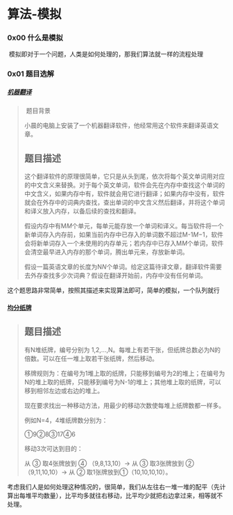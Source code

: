 # 算法-模拟

### 0x00 什么是模拟

​		模拟即对于一个问题，人类是如何处理的，那我们算法就一样的流程处理

### 0x01 题目选解		

##### 	[机器翻译](https://www.luogu.com.cn/problem/P1540)

> ​	题目背景
>
> 小晨的电脑上安装了一个机器翻译软件，他经常用这个软件来翻译英语文章。
>
> ## 题目描述
>
> 这个翻译软件的原理很简单，它只是从头到尾，依次将每个英文单词用对应的中文含义来替换。对于每个英文单词，软件会先在内存中查找这个单词的中文含义，如果内存中有，软件就会用它进行翻译；如果内存中没有，软件就会在外存中的词典内查找，查出单词的中文含义然后翻译，并将这个单词和译义放入内存，以备后续的查找和翻译。
>
> 假设内存中有M*M*个单元，每单元能存放一个单词和译义。每当软件将一个新单词存入内存前，如果当前内存中已存入的单词数不超过M-1*M*−1，软件会将新单词存入一个未使用的内存单元；若内存中已存入M*M*个单词，软件会清空最早进入内存的那个单词，腾出单元来，存放新单词。
>
> 假设一篇英语文章的长度为N*N*个单词。给定这篇待译文章，翻译软件需要去外存查找多少次词典？假设在翻译开始前，内存中没有任何单词。

​		这个题思路非常简单，按照其描述来实现算法即可，简单的模拟，一个队列就行

#### 		[均分纸牌](https://www.luogu.com.cn/problem/P1031)

> ## 题目描述
>
> 有N堆纸牌，编号分别为 1,2,…,N。每堆上有若干张，但纸牌总数必为N的倍数。可以在任一堆上取若干张纸牌，然后移动。
>
> 移牌规则为：在编号为1堆上取的纸牌，只能移到编号为2的堆上；在编号为N的堆上取的纸牌，只能移到编号为N-1的堆上；其他堆上取的纸牌，可以移到相邻左边或右边的堆上。
>
> 现在要求找出一种移动方法，用最少的移动次数使每堆上纸牌数都一样多。
>
> 例如N=4，4堆纸牌数分别为：
>
> ①9②8③17④6
>
> 移动3次可达到目的：
>
> 从 ③ 取4张牌放到 ④ （9,8,13,10）-> 从 ③ 取3张牌放到 ②（9,11,10,10）-> 从 ② 取1张牌放到①（10,10,10,10）。

​		考虑我们人是如何处理这种情况的，很简单，我们从左往右一堆一堆的配平（先计算出每堆平均数量），比平均多就往右移动，比平均少就把右边拿过来，相等就不处理。